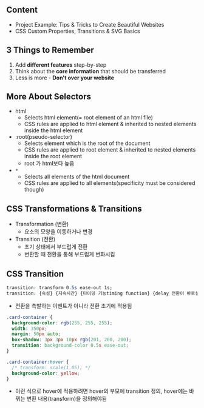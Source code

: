 ## Content
- Project Example: Tips & Tricks to Create Beautiful Websites
- CSS Custom Properties, Transitions & SVG Basics

## 3 Things to Remember
1. Add **different features** step-by-step
2. Think about the **core information** that should be transferred
3. Less is more - **Don't over your website**

## More About Selectors
- html
	- Selects html element(= root element of an html file)
	- CSS rules are applied to html element & inherited to nested elements inside the html element
- :root(pseudo-selector)
	- Selects element which is the root of the document
	- CSS rules are applied to root element & inherited to nested elements inside the root element
	- root 가 html보다 높음
- `*`
	- Selects all elements of the html document
	- CSS rules are applied to all elements(specificity must be considered though)

## CSS Transformations & Transitions
- Transformation (변환)
	- 요소의 모양을 이동하거나 변경
- Transition (전환)
	- 초기 상태에서 부드럽게 전환
	- 변환할 때 전환을 통해 부드럽게 변화시킴

## CSS Transition
```CSS
transition: transform 0.5s ease-out 1s;
transition: {속성} {지속시간} {타이밍 기능timing function} {delay 전환이 바로실행될지 지연시간 있을지}
```
- 전환을 촉발하는 이벤트가 아니라 전환 초기에 적용됨

```CSS
.card-container {
  background-color: rgb(255, 255, 255);
  width: 350px;
  margin: 50px auto;
  box-shadow: 3px 3px 10px rgb(201, 200, 200);
  transition: background-color 0.5s ease-out;
}

.card-container:hover {
  /* transform: scale(1.05); */
  background-color: yellow;
}
```
- 이런 식으로 hover에 적용하려면 hover의 부모에 transition 정의, hover에는 바뀌는 변환 내용(transform)을 정의해야됨
